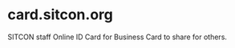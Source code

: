 card.sitcon.org
===============

SITCON staff Online ID Card for Business Card to share for others.
